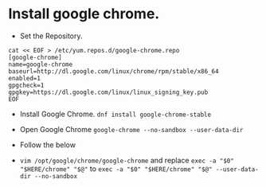 # Install google chrome.

* Set the Repository.
```
cat << EOF > /etc/yum.repos.d/google-chrome.repo
[google-chrome]
name=google-chrome
baseurl=http://dl.google.com/linux/chrome/rpm/stable/x86_64
enabled=1
gpgcheck=1
gpgkey=https://dl.google.com/linux/linux_signing_key.pub
EOF
```

* Install Google Chrome.
`dnf install google-chrome-stable`

* Open Google Chrome
`google-chrome --no-sandbox --user-data-dir`

* Follow the below
* `vim /opt/google/chrome/google-chrome` and replace `exec -a "$0" "$HERE/chrome" "$@"` to `exec -a "$0" "$HERE/chrome" "$@" --user-data-dir --no-sandbox`